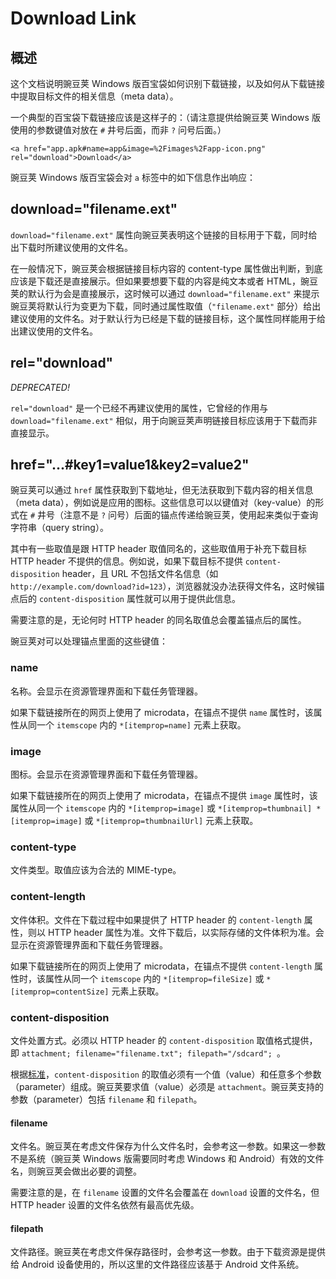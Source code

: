 # Download Link

## 概述

这个文档说明豌豆荚 Windows 版百宝袋如何识别下载链接，以及如何从下载链接中提取目标文件的相关信息（meta data）。

一个典型的百宝袋下载链接应该是这样子的：（请注意提供给豌豆荚 Windows 版使用的参数键值对放在 `#` 井号后面，而非 `?` 问号后面。）

	<a href="app.apk#name=app&image=%2Fimages%2Fapp-icon.png" rel="download">Download</a>

豌豆荚 Windows 版百宝袋会对 `a` 标签中的如下信息作出响应：

## download="filename.ext"

`download="filename.ext"` 属性向豌豆荚表明这个链接的目标用于下载，同时给出下载时所建议使用的文件名。

在一般情况下，豌豆荚会根据链接目标内容的 content-type 属性做出判断，到底应该是下载还是直接展示。但如果要想要下载的内容是纯文本或者 HTML，豌豆荚的默认行为会是直接展示，这时候可以通过 `download="filename.ext"` 来提示豌豆荚将默认行为变更为下载，同时通过属性取值（`"filename.ext"` 部分）给出建议使用的文件名。对于默认行为已经是下载的链接目标，这个属性同样能用于给出建议使用的文件名。

## rel="download"

_DEPRECATED!_

`rel="download"` 是一个已经不再建议使用的属性，它曾经的作用与 `download="filename.ext"` 相似，用于向豌豆荚声明链接目标应该用于下载而非直接显示。

## href="...\#key1=value1&key2=value2"

豌豆荚可以通过 `href` 属性获取到下载地址，但无法获取到下载内容的相关信息（meta data），例如说是应用的图标。这些信息可以以键值对（key-value）的形式在 `#` 井号（注意不是 `?` 问号）后面的锚点传递给豌豆荚，使用起来类似于查询字符串（query string）。

其中有一些取值是跟 HTTP header 取值同名的，这些取值用于补充下载目标 HTTP header 不提供的信息。例如说，如果下载目标不提供 `content-disposition` header，且 URL 不包括文件名信息（如 `http://example.com/download?id=123`），浏览器就没办法获得文件名，这时候锚点后的 `content-disposition` 属性就可以用于提供此信息。

需要注意的是，无论何时 HTTP header 的同名取值总会覆盖锚点后的属性。

豌豆荚对可以处理锚点里面的这些键值：

### name

名称。会显示在资源管理界面和下载任务管理器。

如果下载链接所在的网页上使用了 microdata，在锚点不提供 `name` 属性时，该属性从同一个 `itemscope` 内的 `*[itemprop=name]` 元素上获取。

### image

图标。会显示在资源管理界面和下载任务管理器。

如果下载链接所在的网页上使用了 microdata，在锚点不提供 `image` 属性时，该属性从同一个 `itemscope` 内的 `*[itemprop=image]` 或 `*[itemprop=thumbnail] *[itemprop=image]` 或 `*[itemprop=thumbnailUrl]` 元素上获取。

### content-type

文件类型。取值应该为合法的 MIME-type。

### content-length

文件体积。文件在下载过程中如果提供了 HTTP header 的 `content-length` 属性，则以 HTTP header 属性为准。文件下载后，以实际存储的文件体积为准。会显示在资源管理界面和下载任务管理器。

如果下载链接所在的网页上使用了 microdata，在锚点不提供 `content-length` 属性时，该属性从同一个 `itemscope` 内的 `*[itemprop=fileSize]` 或 `*[itemprop=contentSize]` 元素上获取。

### content-disposition

文件处置方式。必须以 HTTP header 的 `content-disposition` 取值格式提供，即 `attachment; filename="filename.txt"; filepath="/sdcard"; `。

根据[标准](http://www.iana.org/assignments/mail-cont-disp/mail-cont-disp.xml)，`content-disposition` 的取值必须有一个值（value）和任意多个参数（parameter）组成。豌豆荚要求值（value）必须是 `attachment`。豌豆荚支持的参数（parameter）包括 `filename` 和 `filepath`。

#### filename

文件名。豌豆荚在考虑文件保存为什么文件名时，会参考这一参数。如果这一参数不是系统（豌豆荚 Windows 版需要同时考虑 Windows 和 Android）有效的文件名，则豌豆荚会做出必要的调整。

需要注意的是，在 `filename` 设置的文件名会覆盖在 `download` 设置的文件名，但 HTTP header 设置的文件名依然有最高优先级。

#### filepath

文件路径。豌豆荚在考虑文件保存路径时，会参考这一参数。由于下载资源是提供给 Android 设备使用的，所以这里的文件路径应该基于 Android 文件系统。